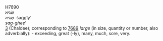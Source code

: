 <body>
  <p>H7690<br>  שׂגּיא  <br> שַׂגִּיא  ‎  śaggı̂y‘  <br><i>sag-ghee‘ </i><br><a href="h0003.htm">3</a> (Chaldee); corresponding to <a href="h7689.htm">7689</a>  <i>large</i> (in size, quantity or number, also adverbially): - exceeding, great (-ly), many, much, sore, very.<br></p>
 </body>